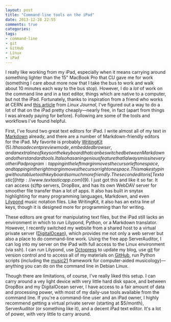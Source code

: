 ```yaml
---
layout: post
title: "Command-line tools on the iPad"
date: 2013-12-28 22:55
comments: true
categories: 
tags:
- command-line  
- git  
- GitHub  
- Linux  
- iPad
---
```


I really like working from my iPad, especially when it means carrying around something lighter than the 15" MacBook Pro that CU gave me for work (something I care about more now that I take the bus to work and walk about 10 minutes each way to the bus stop). However, I do a *lot* of work on the command line and in a text editor, things which are native to a computer, but not the iPad. Fortunately, thanks to inspiration from a friend who works at CERN and [this article](http://m.linuxjournal.com/content/swap-your-laptop-ipad-linode) from *Linux Journal*, I've figured out a way to do a lot of that on the iPad pretty cheaply—nearly free, in fact (apart from things I was already paying for before). Following are some of the tools and workflows I've found helpful.

First, I've found two great text editors for iPad. I write almost all of my text in [Markdown](http://daringfireball.net/projects/markdown/) already, and there are a number of Markdown-friendly editors for the iPad. My favorite is probably [WritingKit](http://getwritingkit.com) ($5). It has a decent preview mode, embedded browser, and an extra line of keys on the keyboard that can be switched between Markdown and other standard tools. It also has an ingenious feature that I always miss in every other iPad program: tapping in the left margin moves the cursor left one space, and tapping in the right margin moves the cursor right one space. This makes typing without a bluetooth keyboard so much more friendly. The second editor is [Textastic](http://www.textasticapp.com) ($9). I just got this and like it so far. It can access (s)ftp servers, DropBox, and has its own WebDAV server for smoother file transfer than a lot of apps. It also has built in snytax highlighting for many programming languages, Markdown, and even [Lilypond](http://www.lilypond.org) music notation files. Like WritingKit, it also has an extra line of keys, though it is designed more for programming than for writing.

These editors are great for manipulating text files, but the iPad still lacks an environment in which to *run* Lilypond, Python, or a Markdown translator. However, I recently switched my website from a shared host to a virtual private server ([DigitalOcean](http://www.digitalocean.com)), which provides me not only a web server but also a place to do command-line work. Using the free app ServerAuditor, I can log into my server on the iPad with full access to the Linux environment (via ssh). I can run Lilypond, use [Octopress](http://www.octopress.org) to update my blog, use [git](http://www.git-scm.com) for version control and to access all of my materials on [GitHub](http://www.github.com), run Python scripts (including the [music21](http://web.mit.edu/music21/) framework for computer-aided musicology)—anything you can do on the command line in Debian Linux.

Though there are limitations, of course, I've really liked this setup. I can carry around a vey light device with very little hard disk space, and between DropBox and my DigitalOcean server, I have access to a fair amount of data and processing power, with most of my daily-use tools available from the command line. If you're a command-line user and an iPad owner, I highly recommend getting a virtual private server (starting at $5/month), ServerAuditor (or something like it), and a decent iPad text editor. It's a lot of power, with very little to carry around.